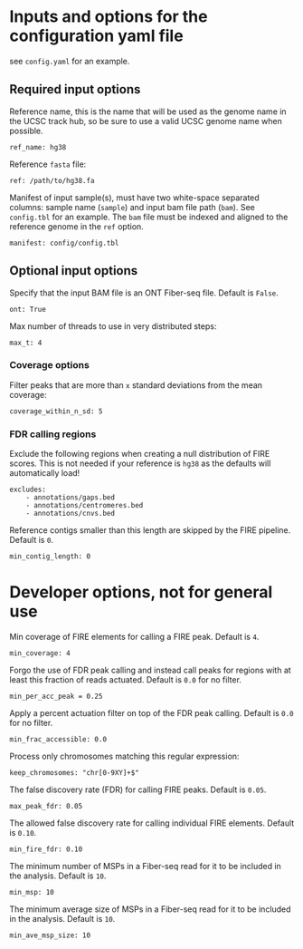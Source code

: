 # Inputs and options for the configuration yaml file
see `config.yaml` for an example.

## Required input options
Reference name, this is the name that will be used as the genome name in the UCSC track hub, so be sure to use a valid UCSC genome name when possible. 
```
ref_name: hg38
```
Reference `fasta` file:
```
ref: /path/to/hg38.fa
```
Manifest of input sample(s), must have two white-space separated columns: sample name (`sample`) and input bam file path (`bam`). See `config.tbl` for an example. The `bam` file must be indexed and aligned to the reference genome in the `ref` option.
```
manifest: config/config.tbl
```


## Optional input options
Specify that the input BAM file is an ONT Fiber-seq file. Default is `False`.
```
ont: True
```

Max number of threads to use in very distributed steps:
```
max_t: 4
```

### Coverage options
Filter peaks that are more than `x` standard deviations from the mean coverage:
```
coverage_within_n_sd: 5
```

### FDR calling regions
Exclude the following regions when creating a null distribution of FIRE scores. This is not needed if your reference is `hg38` as the defaults will automatically load!
```
excludes:
    - annotations/gaps.bed
    - annotations/centromeres.bed
    - annotations/cnvs.bed
```

Reference contigs smaller than this length are skipped by the FIRE pipeline. Default is `0`.
```
min_contig_length: 0
```


# Developer options, not for general use
Min coverage of FIRE elements for calling a FIRE peak. Default is `4`.
```
min_coverage: 4
```
Forgo the use of FDR peak calling and instead call peaks for regions with at least this fraction of reads actuated. Default is `0.0` for no filter.
```
min_per_acc_peak = 0.25
```
Apply a percent actuation filter on top of the FDR peak calling. Default is `0.0` for no filter.
```
min_frac_accessible: 0.0
```
Process only chromosomes matching this regular expression:
```
keep_chromosomes: "chr[0-9XY]+$"
```
The false discovery rate (FDR) for calling FIRE peaks. Default is `0.05`.
```
max_peak_fdr: 0.05
```
The allowed false discovery rate for calling individual FIRE elements. Default is `0.10`.
```
min_fire_fdr: 0.10
```
The minimum number of MSPs in a Fiber-seq read for it to be included in the analysis. Default is `10`.
```
min_msp: 10
```
The minimum average size of MSPs in a Fiber-seq read for it to be included in the analysis. Default is `10`.
```
min_ave_msp_size: 10
```
